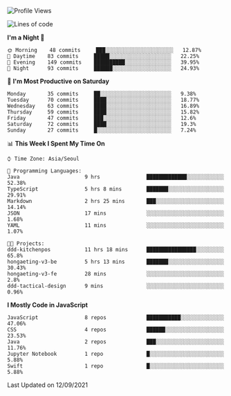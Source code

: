 <!--START_SECTION:waka-->
![Profile Views](http://img.shields.io/badge/Profile%20Views-5-blue)

![Lines of code](https://img.shields.io/badge/From%20Hello%20World%20I%27ve%20Written-92525%20lines%20of%20code-blue)

**I'm a Night 🦉** 

```text
🌞 Morning    48 commits     ███░░░░░░░░░░░░░░░░░░░░░░   12.87% 
🌆 Daytime    83 commits     █████░░░░░░░░░░░░░░░░░░░░   22.25% 
🌃 Evening    149 commits    ██████████░░░░░░░░░░░░░░░   39.95% 
🌙 Night      93 commits     ██████░░░░░░░░░░░░░░░░░░░   24.93%

```
📅 **I'm Most Productive on Saturday** 

```text
Monday       35 commits     ██░░░░░░░░░░░░░░░░░░░░░░░   9.38% 
Tuesday      70 commits     ████░░░░░░░░░░░░░░░░░░░░░   18.77% 
Wednesday    63 commits     ████░░░░░░░░░░░░░░░░░░░░░   16.89% 
Thursday     59 commits     ████░░░░░░░░░░░░░░░░░░░░░   15.82% 
Friday       47 commits     ███░░░░░░░░░░░░░░░░░░░░░░   12.6% 
Saturday     72 commits     ████░░░░░░░░░░░░░░░░░░░░░   19.3% 
Sunday       27 commits     █░░░░░░░░░░░░░░░░░░░░░░░░   7.24%

```


📊 **This Week I Spent My Time On** 

```text
⌚︎ Time Zone: Asia/Seoul

💬 Programming Languages: 
Java                     9 hrs               █████████████░░░░░░░░░░░░   52.38% 
TypeScript               5 hrs 8 mins        ███████░░░░░░░░░░░░░░░░░░   29.91% 
Markdown                 2 hrs 25 mins       ███░░░░░░░░░░░░░░░░░░░░░░   14.14% 
JSON                     17 mins             ░░░░░░░░░░░░░░░░░░░░░░░░░   1.68% 
YAML                     11 mins             ░░░░░░░░░░░░░░░░░░░░░░░░░   1.07%

🐱‍💻 Projects: 
ddd-kitchenpos           11 hrs 18 mins      ████████████████░░░░░░░░░   65.8% 
hongaeting-v3-be         5 hrs 13 mins       ███████░░░░░░░░░░░░░░░░░░   30.43% 
hongaeting-v3-fe         28 mins             ░░░░░░░░░░░░░░░░░░░░░░░░░   2.8% 
ddd-tactical-design      9 mins              ░░░░░░░░░░░░░░░░░░░░░░░░░   0.96%

```

**I Mostly Code in JavaScript** 

```text
JavaScript               8 repos             ███████████░░░░░░░░░░░░░░   47.06% 
CSS                      4 repos             ██████░░░░░░░░░░░░░░░░░░░   23.53% 
Java                     2 repos             ███░░░░░░░░░░░░░░░░░░░░░░   11.76% 
Jupyter Notebook         1 repo              █░░░░░░░░░░░░░░░░░░░░░░░░   5.88% 
Swift                    1 repo              █░░░░░░░░░░░░░░░░░░░░░░░░   5.88%

```



 Last Updated on 12/09/2021
<!--END_SECTION:waka-->
